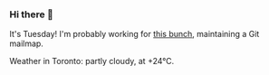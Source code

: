 ### Hi there :wave:

It's Tuesday! I'm probably working for [this bunch](https://github.com/kohofinancial), maintaining a Git mailmap.

Weather in Toronto: partly cloudy, at +24°C.

